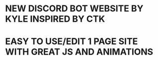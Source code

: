 # NEW DISCORD BOT WEBSITE BY KYLE INSPIRED BY CTK 

# EASY TO USE/EDIT 1 PAGE SITE WITH GREAT JS AND ANIMATIONS

